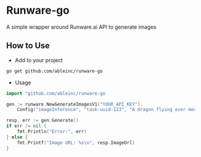 # Runware-go

A simple wrapper around Runware.ai API to generate images

## How to Use

- Add to your project

```bash
go get github.com/ableinc/runware-go
```

- Usage

```go
import "github.com/ableinc/runware-go

gen := runware.NewGenerateImagesV1("YOUR_API_KEY").
	Config("imageInference", "task-uuid-123", "A dragon flying over mountains", 512, 512, "civitai:102438@133677", 1)

resp, err := gen.Generate()
if err != nil {
	fmt.Println("Error:", err)
} else {
	fmt.Printf("Image URL: %s\n", resp.ImageUrl)
}
```